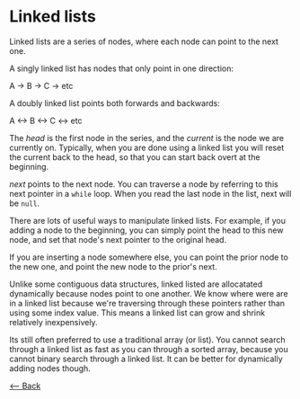 # Linked lists

Linked lists are a series of nodes, where each node can point to the next one.

A singly linked list has nodes that only point in one direction:

A -> B -> C -> etc

A doubly linked list points both forwards and backwards:

A <-> B <-> C <-> etc

The *head* is the first node in the series, and the *current* is the node we are currently on. Typically, when you are done using a linked list you will reset the current back to the head, so that you can start back overt at the beginning.

*next* points to the next node. You can traverse a node by referring to this next pointer in a `while` loop. When you read the last node in the list, next will be `null`.

There are lots of useful ways to manipulate linked lists. For example, if you adding a node to the beginning, you can simply point the head to this new node, and set that node's next pointer to the original head.

If you are inserting a node somewhere else, you can point the prior node to the new one, and point the new node to the prior's next.

Unlike some contiguous data structures, linked listed are allocatated dynamically because nodes point to one another. We know where were are in a linked list because we're traversing through these pointers rather than using some index value. This means a linked list can grow and shrink relatively inexpensively.

Its still often preferred to use a traditional array (or list). You cannot search through a linked list as fast as you can through a sorted array, because you cannot binary search through a linked list. It can be better for dynamically adding nodes though.

[<-- Back](../README.md)

